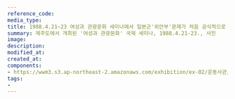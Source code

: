```yaml
---
reference_code:
media_type:
title: 1988.4.21~23 여성과 관광문화 세미나에서 일본군'위안부'문제가 처음 공식적으로 제기됨
summary: 제주도에서 개최된 '여성과 관광문화' 국제 세미나, 1988.4.21-23., 사진
image:
description:
modified_at:
created_at:
components:
- https://wwm3.s3.ap-northeast-2.amazonaws.com/exhibition/ex-02/운동사관/침묵을깨트리다/1988.4.21~23+여성과+관광문화+세미나에서+일본군'위안부'문제가+처음+공식적으로+제기됨.jpg
tags:
-
---
```

